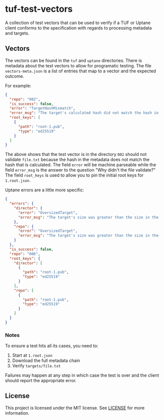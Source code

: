 # tuf-test-vectors

A collection of test vectors that can be used to verify if a TUF or Uptane
client conforms to the specification with regards to processing metadata and
targets.

## Vectors

The vectors can be found in the `tuf` and `uptane` directories. There is
metadata about the test vectors to allow for programatic testing. The file
`vectors-meta.json` is a list of entries that map to a vector and the expected
outcome.

For example:

```json
{
  "repo": "002",
  "is_success": false,
  "error": "TargetHashMismatch",
  "error_msg": "The target's calculated hash did not match the hash in the metadata.",
  "root_keys": [
    {
      "path": "root-1.pub",
      "type": "ed25519"
    }
  ]
}
```

The above shows that the test vector is in the directory `002` should not validate
`file.txt` because the hash in the metadata does not match the  hash that is
calculated. The field `error` will be machine
parseable while the field `error_msg` is the answer to the question "Why didn't
the file validate?" The field `root_keys` is used to allow you to pin the
initial root keys for `1.root.json`.

Uptane errors are a little more specific:

```json
{
  "errors": {
    "director": {
      "error": "OversizedTarget",
      "error_msg": "The target's size was greater than the size in the metadata."
    },
    "repo": {
      "error": "OversizedTarget",
      "error_msg": "The target's size was greater than the size in the metadata."
    }
  },
  "is_success": false,
  "repo": "006",
  "root_keys": {
    "director": [
      {
        "path": "root-1.pub",
        "type": "ed25519"
      }
    ],
    "repo": [
      {
        "path": "root-1.pub",
        "type": "ed25519"
      }
    ]
  }
}
```

### Notes

To ensure a test hits all its cases, you need to:

1. Start at `1.root.json`
2. Download the full metadata chain
3. Verify `targets/file.txt`

Failures may happen at any step in which case the test is over and the client
should report the appropriate error.

## License

This project is licensed under the MIT license. See [LICENSE](./LICENSE) for
more information.
